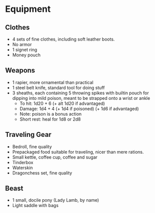# Equipment

## Clothes

* 4 sets of fine clothes, including soft leather boots.
* No armor
* 1 signet ring 
* Money pouch

## Weapons

* 1 rapier, more ornamental than practical
* 1 steel belt knife, standard tool for doing stuff
* 3 sheaths, each containing 5 throwing spikes with builtin pouch for dipping into mild poison, meant to be strapped onto a wrist or ankle
  * To hit: 1d20 + 6 (+ alt 1d20 if advantaged)
  * Damage: 1d4 + 4 (+ 1d4 if poisoned) (+ 1d6 if advantaged)
  * Note: poison is a bonus action
  * Short rest: heal for 1d8 or 2d8

## Traveling Gear

* Bedroll, fine quality
* Prepackaged food suitable for traveling, nicer than mere rations.
* Small kettle, coffee cup, coffee and sugar
* Tinderbox
* Waterskin
* Dragonchess set, fine quality

## Beast

* 1 small, docile pony (Lady Lamb, by name)
* Light saddle with bags
